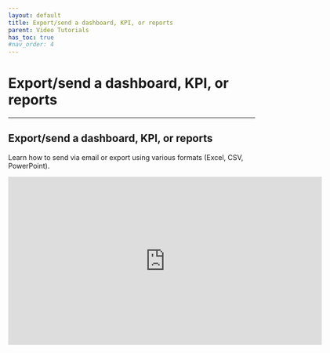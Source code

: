 ```yaml
---
layout: default
title: Export/send a dashboard, KPI, or reports
parent: Video Tutorials
has_toc: true
#nav_order: 4
---
```


# Export/send a dashboard, KPI, or reports

---

## Export/send a dashboard, KPI, or reports

Learn how to send via email or export using various formats (Excel, CSV, PowerPoint).

<iframe src="https://player.vimeo.com/video/453605985" width="640" height="343" frameborder="0" allow="autoplay; fullscreen" allowfullscreen></iframe>
